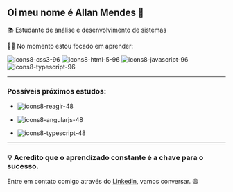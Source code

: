 ## Oi meu nome é Allan Mendes  👋

📚 Estudante de análise e desenvolvimento de sistemas

👨‍🎓 No momento estou focado em aprender:

![icons8-css3-96](https://github.com/allan516/allan516/assets/79980519/ec551263-5df9-4d74-9b7d-f87d233c9155) ![icons8-html-5-96](https://github.com/allan516/allan516/assets/79980519/bded9730-3d78-4871-a3e0-e5c3fc9ddd60) ![icons8-javascript-96](https://github.com/allan516/allan516/assets/79980519/1313c224-8d58-4bc8-98c1-626870fef52b)
![icons8-typescript-96](https://github.com/allan516/allan516/assets/79980519/325f4ac5-cee3-4528-bce1-457a54d8682f)


---

### Possíveis próximos estudos:
* ![icons8-reagir-48](https://github.com/allan516/allan516/assets/79980519/2a7542ed-a396-4aaa-94de-35962da4bcad)

*  ![icons8-angularjs-48](https://github.com/allan516/allan516/assets/79980519/ea991b28-ca43-4b3f-a42c-415e09bc93ee)
* ![icons8-typescript-48](https://github.com/allan516/allan516/assets/79980519/325f4ac5-cee3-4528-bce1-457a54d8682f)

 ---

### 💡 Acredito que o aprendizado constante é a chave para o sucesso.

Entre em contato comigo através do [Linkedin](https://www.linkedin.com/in/allan-mendes-437182283/), vamos conversar. 😄

<!--
**allan516/allan516** is a ✨ _special_ ✨ repository because its `README.md` (this file) appears on your GitHub profile.

Here are some ideas to get you started:

- 🔭 I’m currently working on ...
- 🌱 I’m currently learning ...
- 👯 I’m looking to collaborate on ...
- 🤔 I’m looking for help with ...
- 💬 Ask me about ...
- 📫 How to reach me: ...
- 😄 Pronouns: ...
- ⚡ Fun fact: ...
-->

